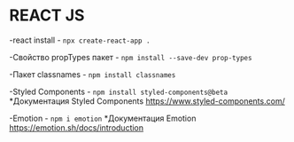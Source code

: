 # REACT JS
-react install - `npx create-react-app .`

-Свойство propTypes пакет - `npm install --save-dev prop-types`

-Пакет classnames - `npm install classnames`

-Styled Components - `npm install styled-components@beta`
*Документация Styled Components https://www.styled-components.com/

-Emotion - `npm i emotion`
*Документация Emotion https://emotion.sh/docs/introduction 